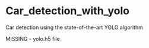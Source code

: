 # Car_detection_with_yolo
Car detection using the state-of-the-art YOLO algorithm

MISSING - yolo.h5 file
